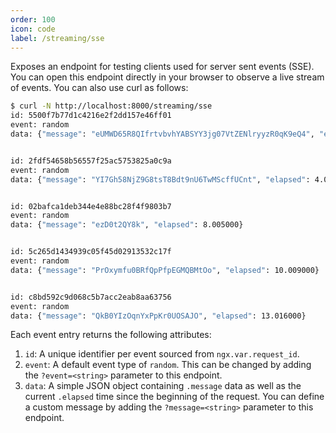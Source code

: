 ```yaml
---
order: 100
icon: code
label: /streaming/sse
---
```

Exposes an endpoint for testing clients used for server sent events (SSE). You can open this endpoint directly in your browser to observe a live stream of events. You can also use curl as follows:

```bash
$ curl -N http://localhost:8000/streaming/sse
id: 5500f7b77d1c4216e2f2dd157e46ff01
event: random
data: {"message": "eUMWD65R8QIfrtvbvhYABSYY3jg07VtZENlryyzR0qK9eQ4", "elapsed": 0.000000}


id: 2fdf54658b56557f25ac5753825a0c9a
event: random
data: {"message": "YI7Gh58NjZ9G8tsT8Bdt9nU6TwMScffUCnt", "elapsed": 4.003000}


id: 02bafca1deb344e4e88bc28f4f9803b7
event: random
data: {"message": "ezD0t2QY8k", "elapsed": 8.005000}


id: 5c265d1434939c05f45d02913532c17f
event: random
data: {"message": "PrOxymfu0BRfQpPfpEGMQBMtOo", "elapsed": 10.009000}


id: c8bd592c9d068c5b7acc2eab8aa63756
event: random
data: {"message": "QkB0YIzOqnYxPpKr0UOSAJO", "elapsed": 13.016000}
```

Each event entry returns the following attributes:

1. `id`: A unique identifier per event sourced from `ngx.var.request_id`.
2. `event`: A default event type of `random`. This can be changed by adding the `?event=<string>` parameter to this endpoint.
3. `data`: A simple JSON object containing `.message` data as well as the current `.elapsed` time since the beginning of the request. You can define a custom message by adding the `?message=<string>` parameter to this endpoint.